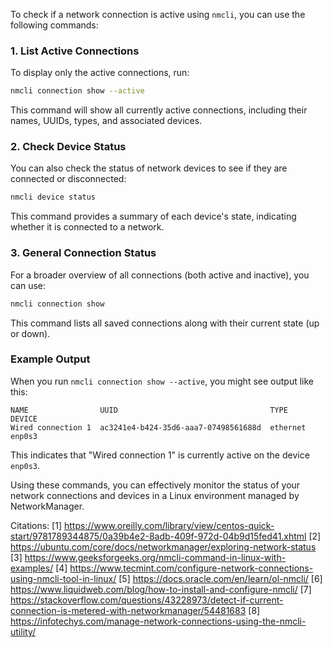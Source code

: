 To check if a network connection is active using `nmcli`, you can use the following commands:

### 1. List Active Connections
To display only the active connections, run:

```bash
nmcli connection show --active
```

This command will show all currently active connections, including their names, UUIDs, types, and associated devices.

### 2. Check Device Status
You can also check the status of network devices to see if they are connected or disconnected:

```bash
nmcli device status
```

This command provides a summary of each device's state, indicating whether it is connected to a network.

### 3. General Connection Status
For a broader overview of all connections (both active and inactive), you can use:

```bash
nmcli connection show
```

This command lists all saved connections along with their current state (up or down).

### Example Output
When you run `nmcli connection show --active`, you might see output like this:

```
NAME                UUID                                  TYPE      DEVICE
Wired connection 1  ac3241e4-b424-35d6-aaa7-07498561688d  ethernet  enp0s3
```

This indicates that "Wired connection 1" is currently active on the device `enp0s3`.

Using these commands, you can effectively monitor the status of your network connections and devices in a Linux environment managed by NetworkManager.

Citations:
[1] https://www.oreilly.com/library/view/centos-quick-start/9781789344875/0a39b4e2-8adb-409f-972d-04b9d15fed41.xhtml
[2] https://ubuntu.com/core/docs/networkmanager/exploring-network-status
[3] https://www.geeksforgeeks.org/nmcli-command-in-linux-with-examples/
[4] https://www.tecmint.com/configure-network-connections-using-nmcli-tool-in-linux/
[5] https://docs.oracle.com/en/learn/ol-nmcli/
[6] https://www.liquidweb.com/blog/how-to-install-and-configure-nmcli/
[7] https://stackoverflow.com/questions/43228973/detect-if-current-connection-is-metered-with-networkmanager/54481683
[8] https://infotechys.com/manage-network-connections-using-the-nmcli-utility/